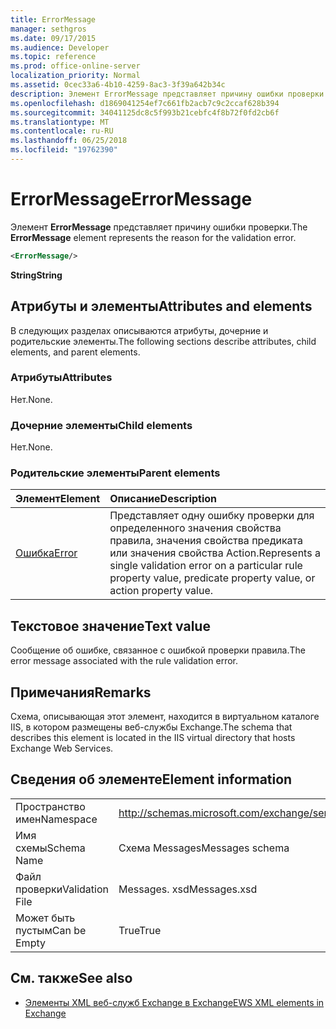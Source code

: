 ```yaml
---
title: ErrorMessage
manager: sethgros
ms.date: 09/17/2015
ms.audience: Developer
ms.topic: reference
ms.prod: office-online-server
localization_priority: Normal
ms.assetid: 0cec33a6-4b10-4259-8ac3-3f39a642b34c
description: Элемент ErrorMessage представляет причину ошибки проверки.
ms.openlocfilehash: d1869041254ef7c661fb2acb7c9c2ccaf628b394
ms.sourcegitcommit: 34041125dc8c5f993b21cebfc4f8b72f0fd2cb6f
ms.translationtype: MT
ms.contentlocale: ru-RU
ms.lasthandoff: 06/25/2018
ms.locfileid: "19762390"
---
```

# <a name="errormessage"></a><span data-ttu-id="0ef9d-103">ErrorMessage</span><span class="sxs-lookup"><span data-stu-id="0ef9d-103">ErrorMessage</span></span>

<span data-ttu-id="0ef9d-104">Элемент **ErrorMessage** представляет причину ошибки проверки.</span><span class="sxs-lookup"><span data-stu-id="0ef9d-104">The **ErrorMessage** element represents the reason for the validation error.</span></span> 
  
```XML
<ErrorMessage/>
```

 <span data-ttu-id="0ef9d-105">**String**</span><span class="sxs-lookup"><span data-stu-id="0ef9d-105">**String**</span></span>
## <a name="attributes-and-elements"></a><span data-ttu-id="0ef9d-106">Атрибуты и элементы</span><span class="sxs-lookup"><span data-stu-id="0ef9d-106">Attributes and elements</span></span>

<span data-ttu-id="0ef9d-107">В следующих разделах описываются атрибуты, дочерние и родительские элементы.</span><span class="sxs-lookup"><span data-stu-id="0ef9d-107">The following sections describe attributes, child elements, and parent elements.</span></span>
  
### <a name="attributes"></a><span data-ttu-id="0ef9d-108">Атрибуты</span><span class="sxs-lookup"><span data-stu-id="0ef9d-108">Attributes</span></span>

<span data-ttu-id="0ef9d-109">Нет.</span><span class="sxs-lookup"><span data-stu-id="0ef9d-109">None.</span></span>
  
### <a name="child-elements"></a><span data-ttu-id="0ef9d-110">Дочерние элементы</span><span class="sxs-lookup"><span data-stu-id="0ef9d-110">Child elements</span></span>

<span data-ttu-id="0ef9d-111">Нет.</span><span class="sxs-lookup"><span data-stu-id="0ef9d-111">None.</span></span>
  
### <a name="parent-elements"></a><span data-ttu-id="0ef9d-112">Родительские элементы</span><span class="sxs-lookup"><span data-stu-id="0ef9d-112">Parent elements</span></span>

|<span data-ttu-id="0ef9d-113">**Элемент**</span><span class="sxs-lookup"><span data-stu-id="0ef9d-113">**Element**</span></span>|<span data-ttu-id="0ef9d-114">**Описание**</span><span class="sxs-lookup"><span data-stu-id="0ef9d-114">**Description**</span></span>|
|:-----|:-----|
|[<span data-ttu-id="0ef9d-115">Ошибка</span><span class="sxs-lookup"><span data-stu-id="0ef9d-115">Error</span></span>](error.md) <br/> |<span data-ttu-id="0ef9d-116">Представляет одну ошибку проверки для определенного значения свойства правила, значения свойства предиката или значения свойства Action.</span><span class="sxs-lookup"><span data-stu-id="0ef9d-116">Represents a single validation error on a particular rule property value, predicate property value, or action property value.</span></span>  <br/> |
   
## <a name="text-value"></a><span data-ttu-id="0ef9d-117">Текстовое значение</span><span class="sxs-lookup"><span data-stu-id="0ef9d-117">Text value</span></span>

<span data-ttu-id="0ef9d-118">Сообщение об ошибке, связанное с ошибкой проверки правила.</span><span class="sxs-lookup"><span data-stu-id="0ef9d-118">The error message associated with the rule validation error.</span></span>
  
## <a name="remarks"></a><span data-ttu-id="0ef9d-119">Примечания</span><span class="sxs-lookup"><span data-stu-id="0ef9d-119">Remarks</span></span>

<span data-ttu-id="0ef9d-120">Схема, описывающая этот элемент, находится в виртуальном каталоге IIS, в котором размещены веб-службы Exchange.</span><span class="sxs-lookup"><span data-stu-id="0ef9d-120">The schema that describes this element is located in the IIS virtual directory that hosts Exchange Web Services.</span></span>
  
## <a name="element-information"></a><span data-ttu-id="0ef9d-121">Сведения об элементе</span><span class="sxs-lookup"><span data-stu-id="0ef9d-121">Element information</span></span>

|||
|:-----|:-----|
|<span data-ttu-id="0ef9d-122">Пространство имен</span><span class="sxs-lookup"><span data-stu-id="0ef9d-122">Namespace</span></span>  <br/> |http://schemas.microsoft.com/exchange/services/2006/messages  <br/> |
|<span data-ttu-id="0ef9d-123">Имя схемы</span><span class="sxs-lookup"><span data-stu-id="0ef9d-123">Schema Name</span></span>  <br/> |<span data-ttu-id="0ef9d-124">Схема Messages</span><span class="sxs-lookup"><span data-stu-id="0ef9d-124">Messages schema</span></span>  <br/> |
|<span data-ttu-id="0ef9d-125">Файл проверки</span><span class="sxs-lookup"><span data-stu-id="0ef9d-125">Validation File</span></span>  <br/> |<span data-ttu-id="0ef9d-126">Messages. xsd</span><span class="sxs-lookup"><span data-stu-id="0ef9d-126">Messages.xsd</span></span>  <br/> |
|<span data-ttu-id="0ef9d-127">Может быть пустым</span><span class="sxs-lookup"><span data-stu-id="0ef9d-127">Can be Empty</span></span>  <br/> |<span data-ttu-id="0ef9d-128">True</span><span class="sxs-lookup"><span data-stu-id="0ef9d-128">True</span></span>  <br/> |
   
## <a name="see-also"></a><span data-ttu-id="0ef9d-129">См. также</span><span class="sxs-lookup"><span data-stu-id="0ef9d-129">See also</span></span>



- [<span data-ttu-id="0ef9d-130">Элементы XML веб-служб Exchange в Exchange</span><span class="sxs-lookup"><span data-stu-id="0ef9d-130">EWS XML elements in Exchange</span></span>](ews-xml-elements-in-exchange.md)

